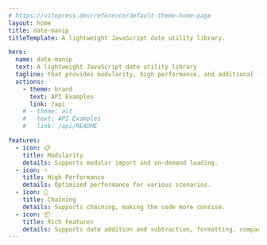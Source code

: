 ```yaml
---
# https://vitepress.dev/reference/default-theme-home-page
layout: home
title: date-manip
titleTemplate: A lightweight JavaScript date utility library.

hero:
  name: date-manip
  text: A lightweight JavaScript date utility library
  tagline: that provides modularity, high performance, and additional features. It supports various date operations, including date addition and subtraction, formatting, comparison, etc.
  actions:
    - theme: brand
      text: API Examples
      link: /api
    # - theme: alt
    #   text: API Examples
    #   link: /api/README

features:
  - icon: 📋
    title: Modularity
    details: Supports modular import and on-demand loading.
  - icon: ⚡
    title: High Performance
    details: Optimized performance for various scenarios.
  - icon: 📖
    title: Chaining
    details: Supports chaining, making the code more concise.
  - icon: 📦
    title: Rich Features
    details: Supports date addition and subtraction, formatting, comparison, and other operations.
---
```


